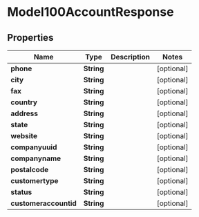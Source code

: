
# Model100AccountResponse

## Properties
Name | Type | Description | Notes
------------ | ------------- | ------------- | -------------
**phone** | **String** |  |  [optional]
**city** | **String** |  |  [optional]
**fax** | **String** |  |  [optional]
**country** | **String** |  |  [optional]
**address** | **String** |  |  [optional]
**state** | **String** |  |  [optional]
**website** | **String** |  |  [optional]
**companyuuid** | **String** |  |  [optional]
**companyname** | **String** |  |  [optional]
**postalcode** | **String** |  |  [optional]
**customertype** | **String** |  |  [optional]
**status** | **String** |  |  [optional]
**customeraccountid** | **String** |  |  [optional]



